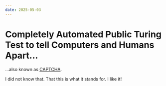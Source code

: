```yaml
---
date: 2025-05-03
---
```

# Completely Automated Public Turing Test to tell Computers and Humans Apart...

...also known as [CAPTCHA](https://en.wikipedia.org/wiki/CAPTCHA).

I did not know that.
That this is what it stands for.
I like it!